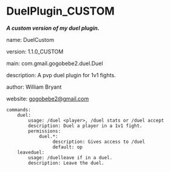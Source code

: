 # DuelPlugin_CUSTOM
***A custom version of my duel plugin.***

name: DuelCustom

version: 1.1.0_CUSTOM

main: com.gmail.gogobebe2.duel.Duel

description: A pvp duel plugin for 1v1 fights.

author: William Bryant

website: gogobebe2@gmail.com

    commands:
        duel:
            usage: /duel <player>, /duel stats or /duel accept
            description: Duel a player in a 1v1 fight.
            permissions:
                duel.*:
                     description: Gives access to /duel
                     default: op
        leaveduel:
            usage: /duelleave if in a duel.
            description: Leave the duel.
